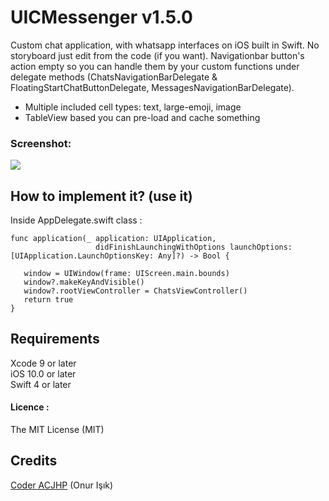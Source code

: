 # UICMessenger v1.5.0
Custom chat application, with whatsapp interfaces on iOS built in Swift. No storyboard just edit from the code (if you want). Navigationbar button's action empty so you can handle them by your custom functions under delegate methods (ChatsNavigationBarDelegate & FloatingStartChatButtonDelegate, MessagesNavigationBarDelegate).  

- Multiple included cell types: text, large-emoji, image
- TableView based you can pre-load and cache something

### Screenshot: 
<img src="https://github.com/Coder-ACJHP/UICMessenger/blob/master/UICMessenger/Requirements/Assets.xcassets/iPhone8Plus.dataset/iPhone8Plus.gif">

## How to implement it? (use it)

Inside AppDelegate.swift class :
```
func application(_ application: UIApplication, 
                   didFinishLaunchingWithOptions launchOptions: [UIApplication.LaunchOptionsKey: Any]?) -> Bool {
        
   window = UIWindow(frame: UIScreen.main.bounds)
   window?.makeKeyAndVisible()
   window?.rootViewController = ChatsViewController()
   return true
}
```

## Requirements
Xcode 9 or later <br>
iOS 10.0 or later <br>
Swift 4 or later <br>

#### Licence : 
The MIT License (MIT)

## Credits
[Coder ACJHP](https://github.com/Coder-ACJHP) (Onur Işık)
